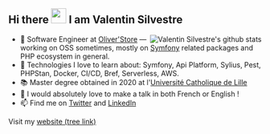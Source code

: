 ## Hi there <img src="https://raw.githubusercontent.com/iampavangandhi/iampavangandhi/master/gifs/Hi.gif" width="30px">  I am Valentin Silvestre </h2>

<img align="right" alt="Valentin Silvestre's github stats" src="https://github-readme-stats.vercel.app/api?username=vasilvestre&count_private=1&show_icons=true" />

- 🔭 Software Engineer at [Oliver'Store](https://www.stores-discount.com/) — working on OSS sometimes, mostly on [Symfony](https://symfony.com/) related packages and PHP ecosystem in general.
- 🌱 Technologies I love to learn about: Symfony, Api Platform, Sylius, Pest, PHPStan, Docker, CI/CD, Bref, Serverless, AWS.
- 📚 Master degree obtained in 2020 at l'[Université Catholique de Lille](https://www.univ-catholille.fr/)
- 🎤 I would absolutely love to make a talk in both French or English !
- 📫 Find me on [Twitter](https://twitter.com/valentinsilves) and [LinkedIn](https://www.linkedin.com/in/v-silvestre/)

Visit my [website (tree link)](https://vasilvestre.github.io/)
